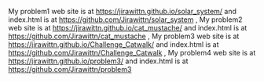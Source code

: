 My problem1 web site is at https://jirawittn.github.io/solar_system/ and index.html is at https://github.com/Jirawittn/solar_system ,
My problem2 web site is at https://jirawittn.github.io/cat_mustache/ and index.html is at https://github.com/Jirawittn/cat_mustache ,
My problem3 web site is at https://jirawittn.github.io/Challenge_Catwalk/ and index.html is at https://github.com/Jirawittn/Challenge_Catwalk ,
My problem4 web site is at https://jirawittn.github.io/problem3/ and index.html is at https://github.com/Jirawittn/problem3